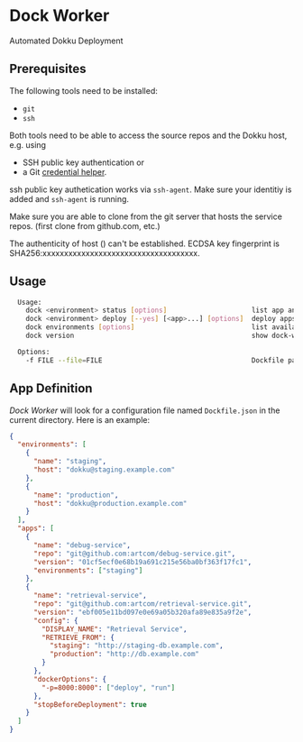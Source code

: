 # Dock Worker

Automated Dokku Deployment

## Prerequisites

The following tools need to be installed:

* `git`
* `ssh`

Both tools need to be able to access the source repos and the Dokku host, e.g. using

* SSH public key authentication or
* a Git [credential helper](https://git-scm.com/book/en/v2/Git-Tools-Credential-Storage).

ssh public key authetication works via `ssh-agent`. Make sure your identitiy is added and `ssh-agent` is running.

Make sure you are able to clone from the git server that hosts the service repos. (first clone from github.com, etc.)

The authenticity of host (<git-host>) can't be established.
ECDSA key fingerprint is SHA256:xxxxxxxxxxxxxxxxxxxxxxxxxxxxxxxxxxxx.

## Usage

```bash
  Usage:
    dock <environment> status [options]                     list app and status information
    dock <environment> deploy [--yes] [<app>...] [options]  deploy apps and configuration
    dock environments [options]                             list available environments
    dock version                                            show dock-worker version

  Options:
    -f FILE --file=FILE                                     Dockfile path [default: Dockfile.json]
```

## App Definition

_Dock Worker_ will look for a configuration file named `Dockfile.json` in the current directory. Here is an example:

```json
{
  "environments": [
    {
      "name": "staging",
      "host": "dokku@staging.example.com"
    },
    {
      "name": "production",
      "host": "dokku@production.example.com"
    }
  ],
  "apps": [
    {
      "name": "debug-service",
      "repo": "git@github.com:artcom/debug-service.git",
      "version": "01cf5ecf0e68b19a691c215e56ba0bf363f17fc1",
      "environments": ["staging"]
    },
    {
      "name": "retrieval-service",
      "repo": "git@github.com:artcom/retrieval-service.git",
      "version": "ebf005e11bd097e0e69a05b320afa89e835a9f2e",
      "config": {
        "DISPLAY_NAME": "Retrieval Service",
        "RETRIEVE_FROM": {
          "staging": "http://staging-db.example.com",
          "production": "http://db.example.com"
        }
      },
      "dockerOptions": {
        "-p=8000:8000": ["deploy", "run"]
      },
      "stopBeforeDeployment": true
    }
  ]
}
```
